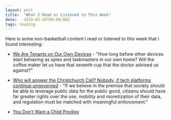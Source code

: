 ```yaml
---
layout: post
title:  "What I Read or Listened to This Week"
date:   2019-05-26T09:09:00Z
tags: reading
---
```

Here is some non-basketball content I read or listened to this week that I found interesting:


* [We Are Tenants on Our Own Devices](https://www.wired.com/story/right-to-repair-tenants-on-our-own-devices/) - "How long before other devices start behaving as spies and taskmasters in our own home? Will the coffee maker let us have that seventh cup that the doctor advised us against?"

* [Who will answer the Christchurch Call? Nobody, if tech platforms continue ungoverned](https://www.theglobeandmail.com/opinion/article-who-will-answer-the-christchurch-call-nobody-if-tech-platforms/) - "If we believe in the premise that society should be able to leverage public data for the public good, citizens should have far greater rights over the use, mobility and monetization of their data, and regulation must be matched with meaningful enforcement."

* [You Don’t Want a Child Prodigy](https://www.nytimes.com/2019/05/24/opinion/sunday/kids-sports-music-choices.html)
